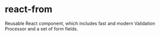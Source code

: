 # react-from
Reusable React component, which includes fast and modern Validation Processor and a set of form fields. 
